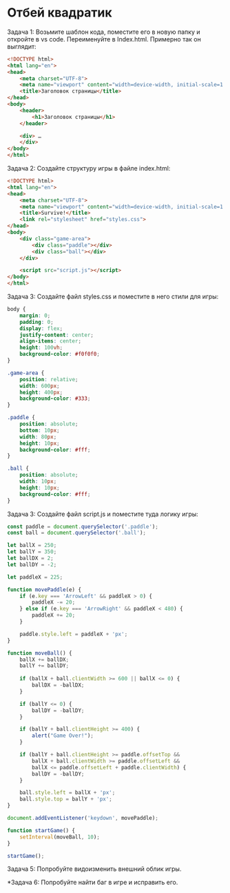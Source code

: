 # Отбей квадратик

Задача 1: Возьмите шаблон кода, поместите его в новую папку и откройте в vs code. Переименуйте в Index.html. Примерно так он выглядит:

```html
<!DOCTYPE html>
<html lang="en">
<head>
    <meta charset="UTF-8">
    <meta name="viewport" content="width=device-width, initial-scale=1.0">
    <title>Заголовок страницы</title>
</head>
<body>
    <header>
        <h1>Заголовок страницы</h1>
    </header>

    <div> …
    </div>
</body>
</html>
```

Задача 2: Создайте структуру игры в файле index.html:

```html
<!DOCTYPE html>
<html lang="en">
<head>
    <meta charset="UTF-8">
    <meta name="viewport" content="width=device-width, initial-scale=1.0">
    <title>Survive!</title>
    <link rel="stylesheet" href="styles.css">
</head>
<body>
    <div class="game-area">
        <div class="paddle"></div>
        <div class="ball"></div>
    </div>

    <script src="script.js"></script>
</body>
</html>
```

Задача 3: Создайте файл styles.css и поместите в него стили для игры:

```css
body {
    margin: 0;
    padding: 0;
    display: flex;
    justify-content: center;
    align-items: center;
    height: 100vh;
    background-color: #f0f0f0;
}

.game-area {
    position: relative;
    width: 600px;
    height: 400px;
    background-color: #333;
}

.paddle {
    position: absolute;
    bottom: 10px;
    width: 80px;
    height: 10px;
    background-color: #fff;
}

.ball {
    position: absolute;
    width: 10px;
    height: 10px;
    background-color: #fff;
}

```

Задача 3: Создайте файл script.js и поместите туда логику игры:

```javascript
const paddle = document.querySelector('.paddle');
const ball = document.querySelector('.ball');

let ballX = 250;
let ballY = 350;
let ballDX = 2;
let ballDY = -2;

let paddleX = 225;

function movePaddle(e) {
    if (e.key === 'ArrowLeft' && paddleX > 0) {
        paddleX -= 20;
    } else if (e.key === 'ArrowRight' && paddleX < 480) {
        paddleX += 20;
    }

    paddle.style.left = paddleX + 'px';
}

function moveBall() {
    ballX += ballDX;
    ballY += ballDY;
    
    if (ballX + ball.clientWidth >= 600 || ballX <= 0) {
        ballDX = -ballDX;
    }

    if (ballY <= 0) {
        ballDY = -ballDY;
    }

    if (ballY + ball.clientHeight >= 400) {
        alert("Game Over!");
    }

    if (ballY + ball.clientHeight >= paddle.offsetTop && 
        ballX + ball.clientWidth >= paddle.offsetLeft && 
        ballX <= paddle.offsetLeft + paddle.clientWidth) {
        ballDY = -ballDY;
    }

    ball.style.left = ballX + 'px';
    ball.style.top = ballY + 'px';
}

document.addEventListener('keydown', movePaddle);

function startGame() {
    setInterval(moveBall, 10);
}

startGame();
```

Задача 5: Попробуйте видоизменить внешний облик игры. 

*Задача 6: Попробуйте найти баг в игре и исправить его.
